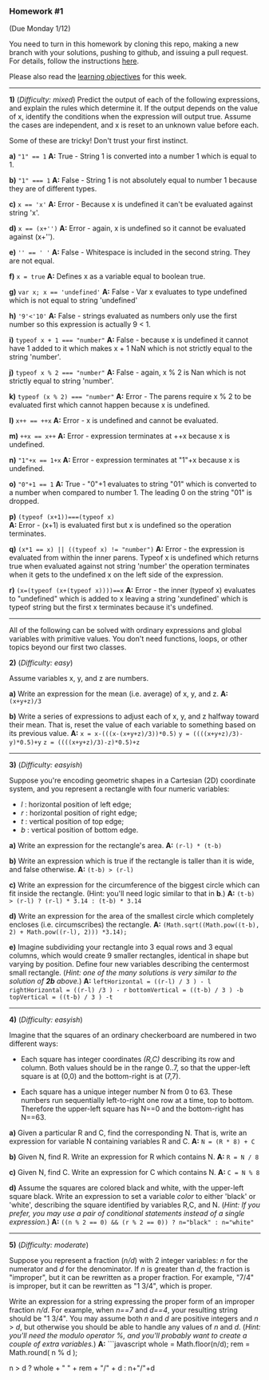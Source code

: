 ### Homework #1
(Due Monday 1/12)

You need to turn in this homework by cloning this repo, making a new branch with your solutions, pushing to github, and issuing a pull request.
For details, follow the instructions [here](http://portlandcodeschool.github.io/jse/2015/01/07/command-line-and-git-slides/#/14).

Please also read the [learning objectives](objectives.md) for this week.

---

**1)** (_Difficulty: mixed_)
Predict the output of each of the following expressions, and explain the rules which determine it.
If the output depends on the value of x, identify the conditions when the expression will output true.  Assume the cases are independent, and x is reset to an unknown value before each.

Some of these are tricky!  Don't trust your first instinct.  


**a)** `"1" == 1`
**A:** True - String 1 is converted into a number 1 which is equal to 1.

**b)** `"1" === 1`
**A:** False - String 1 is not absolutely equal to number 1 because they are of different types.

**c)** `x == 'x'`
**A:** Error - Because x is undefined it can't be evaluated against string 'x'.

**d)** `x == (x+'')`
**A:** Error - again, x is undefined so it cannot be evaluated against (x+'').

**e)** `'' == ' '`
**A:** False - Whitespace is included in the second string. They are not equal.

**f)** `x = true`
**A:** Defines x as a variable equal to boolean true.

**g)** `var x; x == 'undefined'`
**A:** False - Var x evaluates to type undefined which is not equal to string 'undefined'

**h)** `'9'<'10'`
**A:** False - strings evaluated as numbers only use the first number so this expression is actually 9 < 1.

**i)** `typeof x + 1 === "number"`
**A:** False - because x is undefined it cannot have 1 added to it which makes x + 1 NaN which is not strictly equal to the string 'number'.

**j)** `typeof x % 2 === "number"`
**A:** False - again, x % 2 is Nan which is not strictly equal to string 'number'.

**k)** `typeof (x % 2) === "number"`
**A:** Error - The parens require x % 2 to be evaluated first which cannot happen because x is undefined.

**l)** `x++ == ++x`
**A:** Error - x is undefined and cannot be evaluated.

**m)** `++x == x++`
**A:** Error - expression terminates at ++x because x is undefined.

**n)** `"1"+x == 1+x`
**A:** Error - expression terminates at "1"+x because x is undefined.

**o)** `"0"+1 == 1`
**A:** True - "0"+1 evaluates to string "01" which is converted to a number when compared to number 1. The leading 0 on the string "01" is dropped.

**p)** `(typeof (x+1))===(typeof x)`	
**A:** Error - (x+1) is evaluated first but x is undefined so the operation terminates.

**q)** `(x*1 == x) || ((typeof x) != "number")`
**A:** Error - the expression is evaluated from within the inner parens. Typeof x is undefined which returns true when evaluated against not string 'number' the operation terminates when it gets to the undefined x on the left side of the expression.

**r)** `(x=(typeof (x+(typeof x))))==x`
**A:** Error - the inner (typeof x) evaluates to "undefined" which is added to x leaving a string 'xundefined' which is typeof string but the first x terminates because it's undefined.

---

All of the following can be solved with ordinary expressions and global variables with primitive values.  You don't need functions, loops, or other topics beyond our first two classes.

**2)** (_Difficulty: easy_)

Assume variables x, y, and z are numbers.

**a)**
Write an expression for the mean (i.e. average) of x, y, and z.
**A:** `(x+y+z)/3`

**b)**
Write a series of expressions to adjust each of x, y, and z halfway toward their mean.
That is, reset the value of each variable to something based on its previous value.
**A:** `x = x-(((x-(x+y+z)/3))*0.5)`
	   `y = ((((x+y+z)/3)-y)*0.5)+y`
       `z = ((((x+y+z)/3)-z)*0.5)+z`

---

**3)** (_Difficulty: easyish_)

Suppose you're encoding geometric shapes in a Cartesian (2D) coordinate system, and you represent a rectangle with four numeric variables:

- _l_ : horizontal position of left edge;
- _r_ : horizontal position of right edge;
- _t_ : vertical position of top edge;
- _b_ : vertical position of bottom edge.

**a)**
Write an expression for the rectangle's area.
**A:** `(r-l) * (t-b)`

**b)**
Write an expression which is true if the rectangle is taller than it is wide, and false otherwise.
**A:** `(t-b) > (r-l)`

**c)**
Write an expression for the circumference of the biggest circle which can fit inside the rectangle.  (Hint: you'll need logic similar to that in **b**.)
**A:** `(t-b) > (r-l) ? (r-l) * 3.14 : (t-b) * 3.14`

**d)**
Write an expression for the area of the smallest circle which completely encloses (i.e. circumscribes) the rectangle.
**A:** `(Math.sqrt((Math.pow((t-b), 2) + Math.pow((r-l), 2))) *3.14);`

**e)**
Imagine subdividing your rectangle into 3 equal rows and 3 equal columns, which would create 9 smaller rectangles, identical in shape but varying by position.
Define four new variables describing the centermost small rectangle.
(_Hint: one of the many solutions is very similar to the solution of **2b** above._)
**A:** `leftHorizontal = ((r-l) / 3 ) - l`  
	   `rightHorizontal = ((r-l) /3 ) - r`
	   `bottomVertical = ((t-b) / 3 ) -b`
	   `topVertical = ((t-b) / 3 ) -t `

---

**4)** (_Difficulty: easyish_)

Imagine that the squares of an ordinary checkerboard are numbered in two different ways:

* Each square has integer coordinates _(R,C)_ describing its row and column.  Both values should be in the range 0..7, so that the upper-left square is at (0,0) and the bottom-right is at (7,7).

* Each square has a unique integer number N from 0 to 63.  These numbers run sequentially left-to-right one row at a time, top to bottom.  Therefore the upper-left square has N==0 and the bottom-right has N==63.

**a)**  Given a particular R and C, find the corresponding N.  That is, write an expression for variable N containing variables R and C.
**A:** `N = (R * 8) + C`

**b)**  Given N, find R.  Write an expression for R which contains N.
**A:** `R = N / 8`

**c)**  Given N, find C.  Write an expression for C which contains N.
**A:** `C = N % 8`

**d)**  Assume the squares are colored black and white, with the upper-left square black.
Write an expression to set a variable _color_ to either 'black' or 'white', describing the square identified by variables R,C, and N.
(_Hint: If you prefer, you may use a pair of conditional statements instead of a single expression._)
**A:** `((n % 2 == 0) && (r % 2 == 0)) ? n="black" : n="white"`

---

**5)** (_Difficulty: moderate_)

Suppose you represent a fraction (_n/d_) with 2 integer variables: _n_ for the numerator and _d_ for the denominator.
If _n_ is greater than _d_, the fraction is "improper", but it can be rewritten as a proper fraction.  For example, "7/4" is improper, but it can be rewritten as "1 3/4", which is proper.

Write an expression for a string expressing the proper form of an improper fraction _n/d_.  For example, when _n==7_ and _d==4_, your resulting string should be "1 3/4".  You may assume both _n_ and _d_ are positive integers and _n_ > _d_, but otherwise you should be able to handle any values of _n_ and _d_.
(_Hint: you'll need the modulo operator _%_, and you'll probably want to create a couple of extra variables._)
**A:** ```javascript
whole = Math.floor(n/d);
rem = Math.round( n % d );

n > d ? whole + " " + rem + "/" + d : n+"/"+d
```

